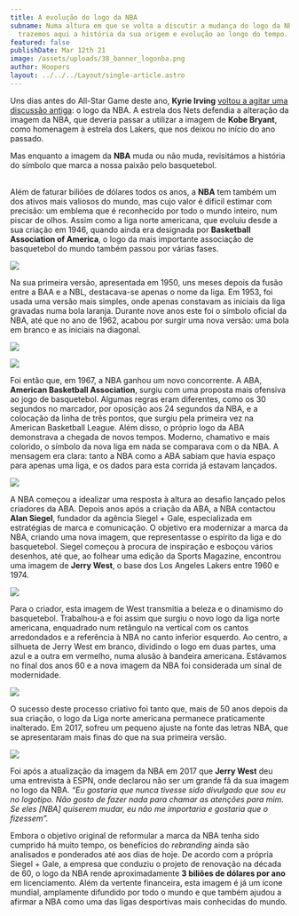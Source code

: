 ```yaml
---
title: A evolução do logo da NBA
subname: Numa altura em que se volta a discutir a mudança do logo da NBA,
  trazemos aqui a história da sua origem e evolução ao longo do tempo.
featured: false
publishDate: Mar 12th 21
image: /assets/uploads/38_banner_logonba.png
author: Hoopers
layout: ../../../Layout/single-article.astro
---
```

Uns dias antes do All-Star Game deste ano, **Kyrie Irving** [voltou a agitar uma discussão antiga](https://edition.cnn.com/2021/02/26/sport/kobe-bryant-kyrie-irving-nba-logo-spt-intl/index.html): o logo da NBA. A estrela dos Nets defendia a alteração da imagem da NBA, que deveria passar a utilizar a imagem de **Kobe Bryant**, como homenagem à estrela dos Lakers, que nos deixou no início do ano passado.

Mas enquanto a imagem da **NBA** muda ou não muda, revisitámos a história do símbolo que marca a nossa paixão pelo basquetebol.

\
Além de faturar biliões de dólares todos os anos, a **NBA** tem também um dos ativos mais valiosos do mundo, mas cujo valor é difícil estimar com precisão: um emblema que é reconhecido por todo o mundo inteiro, num piscar de olhos. Assim como a liga norte americana, que evoluiu desde a sua criação em 1946, quando ainda era designada por **Basketball Association of America**, o logo da mais importante associação de basquetebol do mundo também passou por várias fases.

![](/assets/uploads/nba_logo_1.jpeg)

Na sua primeira versão, apresentada em 1950, uns meses depois da fusão entre a BAA e a NBL, destacava-se apenas o nome da liga. Em 1953, foi usada uma versão mais simples, onde apenas constavam as iniciais da liga gravadas numa bola laranja. Durante nove anos este foi o símbolo oficial da NBA, até que no ano de 1962, acabou por surgir uma nova versão: uma bola em branco e as iniciais na diagonal. 

![](/assets/uploads/nba_logo_2.jpeg)

![](/assets/uploads/nba_logo_3.jpeg)

Foi então que, em 1967, a NBA ganhou um novo concorrente. A ABA, **American Basketball Association**, surgiu com uma proposta mais ofensiva ao jogo de basquetebol. Algumas regras eram diferentes, como os 30 segundos no marcador, por oposição aos 24 segundos da NBA, e a colocação da linha de três pontos, que surgiu pela primeira vez na American Basketball League. Além disso, o próprio logo da ABA demonstrava a chegada de novos tempos. Moderno, chamativo e mais colorido, o símbolo da nova liga em nada se comparava com o da NBA. A mensagem era clara: tanto a NBA como a ABA sabiam que havia espaço para apenas uma liga, e os dados para esta corrida já estavam lançados.

![](/assets/uploads/aba_logo.gif)

A NBA começou a idealizar uma resposta à altura ao desafio lançado pelos criadores da ABA. Depois anos após a criação da ABA, a NBA contactou **Alan Siegel**, fundador da agência Siegel + Gale, especializada em estratégias de marca e comunicação. O objetivo era modernizar a marca da NBA, criando uma nova imagem, que representasse o espírito da liga e do basquetebol. Siegel começou à procura de inspiração e esboçou vários desenhos, até que, ao folhear uma edição da Sports Magazine, encontrou uma imagem de **Jerry West**, o base dos Los Angeles Lakers entre 1960 e 1974.

![](/assets/uploads/nba_logo_4.jpeg)

Para o criador, esta imagem de West transmitia a beleza e o dinamismo do basquetebol. Trabalhou-a e foi assim que surgiu o novo logo da liga norte americana, enquadrado num retângulo na vertical com os cantos arredondados e a referência à NBA no canto inferior esquerdo. Ao centro, a silhueta de Jerry West em branco, dividindo o logo em duas partes, uma azul e a outra em vermelho, numa alusão à bandeira americana. Estávamos no final dos anos 60 e a nova imagem da NBA foi considerada um sinal de modernidade.

![](/assets/uploads/nba_logo_5.jpeg)

O sucesso deste processo criativo foi tanto que, mais de 50 anos depois da sua criação, o logo da Liga norte americana permanece praticamente inalterado. Em 2017, sofreu um pequeno ajuste na fonte das letras NBA, que se apresentaram mais finas do que na sua primeira versão.

![](/assets/uploads/nba_logo_6.jpeg)

Foi após a atualização da imagem da NBA em 2017 que **Jerry West** deu uma entrevista à ESPN, onde declarou não ser um grande fã da sua imagem no logo da NBA. *“Eu gostaria que nunca tivesse sido divulgado que sou eu no logotipo. Não gosto de fazer nada para chamar as atenções para mim. Se eles \[NBA] quiserem mudar, eu não me importaria e gostaria que o fizessem”.*

Embora o objetivo original de reformular a marca da NBA tenha sido cumprido há muito tempo, os benefícios do *rebranding* ainda são analisados e ponderados até aos dias de hoje. De acordo com a própria Siegel + Gale, a empresa que conduziu o projeto de renovação na década de 60, o logo da NBA rende aproximadamente **3 biliões de dólares por ano** em licenciamento. Além da vertente financeira, esta imagem é já um ícone mundial, amplamente difundido por todo o mundo e que também ajudou a afirmar a NBA como uma das ligas desportivas mais conhecidas do mundo.